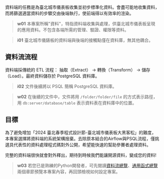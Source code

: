 資料端的任務是為臺北城市儀表板收集並初步標準化資料。會盡可能地收集資料，而將篩選適當資料的步驟交由後端執行，使前端得以有效率的渲染。

> **w01**
> 本專案所稱"資料"，特指資料端收集與處理，供臺北城市儀表板呈現的應用資料。不包含各端所需的管理、驗證、權限等資料。

> **i01**
> 臺北城市儀錶板的資料端與後端的接觸點僅在資料庫，無其他耦合。

## 資料流流程

資料端採傳統的 ETL 流程： 抽取（Extract） -> 轉換（Transform） -> 儲存（Load）。最終資料儲存於 PostgreSQL 資料庫。

> **i02**
> 文件後續將以 PSQL 簡稱 PostgreSQL 資料庫。

> **w02**
> 在後續的文件中，文件將用 `/folder/folder/file` 的方式表示路徑，用 `db:server/database/table` 表示資料表在資料庫中的位置。

## 目標

為了避免增加「2024 臺北春季程式設計節-臺北城市儀表板大黑客松」的難度，本專案選擇將資料端的系統架構捨棄。去除原本結合的Airflow與PSQL流程，僅挑選具代表性的資料處理程式碼對外公開，希望能快速的幫助參賽者處理資料。

完整的資料端很快就會對外釋出，期待到時候我們能讓開源資料，變成您的資料!

> **w03**
> 若您已是熟練的Python開發者，可先閱讀[資料流總覽](/data-end/dag-overview)、[通用函式總覽](/data-end/utils-overview)兩個章節預覽本專案內容，再回頭檢視如何設定專案。